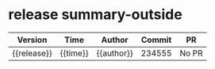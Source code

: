 # release summary-outside
|Version|Time|Author|Commit|PR|
|---|---|---|---|---|
|{{release}}|{{time}}|{{author}}|234555| No PR|
